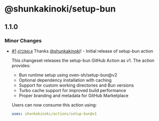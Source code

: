 # @shunkakinoki/setup-bun

## 1.1.0

### Minor Changes

- [#1](https://github.com/shunkakinoki/actions/pull/1) [`d729dc4`](https://github.com/shunkakinoki/actions/commit/d729dc4a48440798e2e91212b06dc0ce45ab32fc) Thanks [@shunkakinoki](https://github.com/shunkakinoki)! - Initial release of setup-bun action

  This changeset releases the setup-bun GitHub Action as v1. The action provides:

  - Bun runtime setup using oven-sh/setup-bun@v2
  - Optional dependency installation with caching
  - Support for custom working directories and Bun versions
  - Turbo cache support for improved build performance
  - Proper branding and metadata for GitHub Marketplace

  Users can now consume this action using:

  ```yaml
  uses: shunkakinoki/actions/setup-bun@v1
  ```
